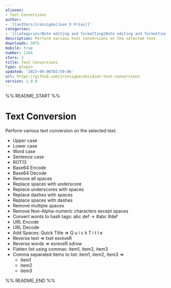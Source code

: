```yaml
---
aliases:
- Text Conversions
author:
- '[[authors/ironsigma|Juan D Frias]]'
categories:
- '[[categories/Note editing and formatting|Note editing and formatting]]'
description: Perform various text conversions on the selected text
downloads: 3075
mobile: true
number: 1164
stars: 2
title: Text Conversions
type: plugin
updated: '2023-09-06T03:59:06'
url: https://github.com/ironsigma/obsidian-text-conversions
version: 1.0.0
---
```


%% README_START %%

# Text Conversion

Perform various text conversion on the selected text.

- Upper case
- Lower case
- Word case
- Sentence case
- ROT13
- Base64 Encode
- Base64 Decode
- Remove all spaces
- Replace spaces with underscore
- Replace underscores with spaces
- Replace dashes with spaces
- Replace spaces with dashes
- Remove multiple spaces
- Remove Non-Alpha-numeric characters except spaces
- Convert words to hash tags:  abc def -> #abc #def
- URL Encode
- URL Decode
- Add Spaces: Quick Title  =>  Q u i c k   T i t l e
- Reverse text   =>  txet esreveR
- Reverse words  =>  esreveR sdrow
- Flatten list using commas: item1, item2, item3
- Comma separated items to list: item1, item2, item3 =>
    - item1
    - item2
    - item3



%% README_END %%